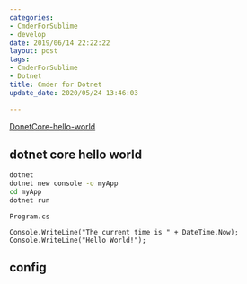 ```yaml
---
categories:
- CmderForSublime
- develop
date: 2019/06/14 22:22:22
layout: post
tags:
- CmderForSublime
- Dotnet
title: Cmder for Dotnet
update_date: 2020/05/24 13:46:03

---
```


[DonetCore-hello-world](https://dotnet.microsoft.com/learn/dotnet/hello-world-tutorial/intro)

## dotnet core hello world
```bash
dotnet
dotnet new console -o myApp
cd myApp
dotnet run
```

`Program.cs`
```
Console.WriteLine("The current time is " + DateTime.Now);
Console.WriteLine("Hello World!");
```

## config